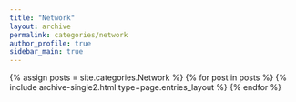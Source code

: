 ```yaml
---
title: "Network"
layout: archive
permalink: categories/network
author_profile: true
sidebar_main: true
---
```



{% assign posts = site.categories.Network %}
{% for post in posts %} {% include archive-single2.html type=page.entries_layout %} {% endfor %}